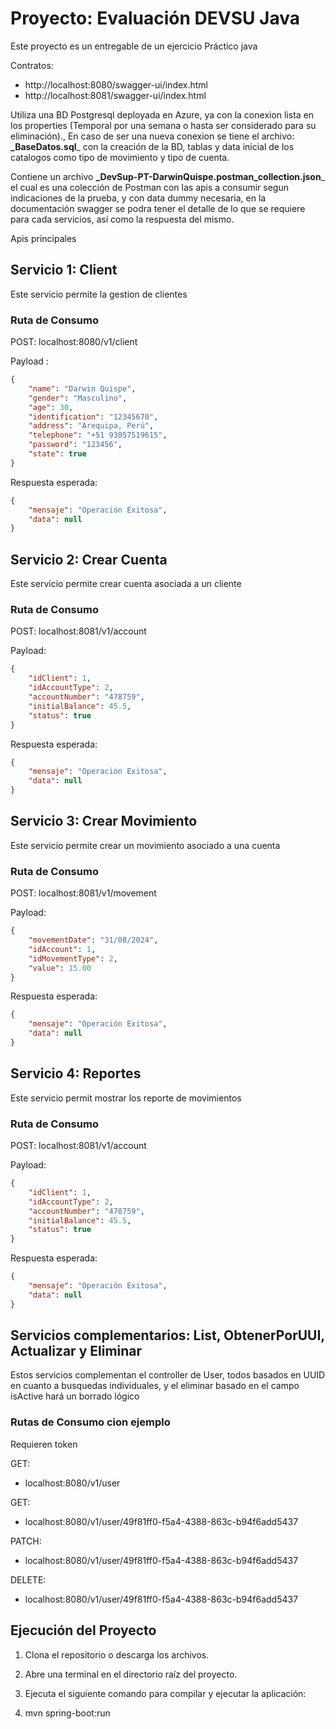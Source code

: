 # Proyecto: Evaluación DEVSU Java

Este proyecto es un entregable de un ejercicio Práctico java

Contratos:
- http://localhost:8080/swagger-ui/index.html
- http://localhost:8081/swagger-ui/index.html

Utiliza una BD Postgresql deployada en Azure, ya con la conexion lista en los properties (Temporal por una semana o hasta ser considerado para su eliminación)., En caso de ser una nueva conexion se tiene el archivo: **_BaseDatos.sql**_ con la creación de la BD, tablas y data inicial de los catalogos como tipo de movimiento y tipo de cuenta.

Contiene un archivo  **_DevSup-PT-DarwinQuispe.postman_collection.json**_ el cual es una colección de Postman con las apis a consumir segun indicaciones de la prueba, y con data dummy necesaria, en la documentación swagger se podra tener el detalle de lo que se requiere para cada servicios, así como la respuesta del mismo.


Apis principales
## Servicio 1: Client
Este servicio permite la gestion de clientes

### Ruta de Consumo
POST:  localhost:8080/v1/client

Payload :
```json
{
    "name": "Darwin Quispe",
    "gender": "Masculino",
    "age": 30,
    "identification": "12345670",
    "address": "Arequipa, Perú",
    "telephone": "+51 93057519615",
    "password": "123456",
    "state": true
}
```

Respuesta esperada:
```json
{
    "mensaje": "Operación Exitosa",
    "data": null
}
```

## Servicio 2: Crear Cuenta
Este servicio permite crear cuenta asociada a un cliente

### Ruta de Consumo
POST:  localhost:8081/v1/account

Payload:
```json
{
    "idClient": 1,
    "idAccountType": 2,
    "accountNumber": "478759",
    "initialBalance": 45.5,
    "status": true
}
```

Respuesta esperada:
```json
{
    "mensaje": "Operación Exitosa",
    "data": null
}
```

## Servicio 3: Crear Movimiento
Este servicio permite crear un movimiento asociado a una cuenta 

### Ruta de Consumo
POST:  localhost:8081/v1/movement

Payload:
```json
{
    "movementDate": "31/08/2024",
    "idAccount": 1,
    "idMovementType": 2,
    "value": 15.00
}

```

Respuesta esperada:
```json
{
    "mensaje": "Operación Exitosa",
    "data": null
}
```

## Servicio 4: Reportes
Este servicio permit mostrar los reporte de movimientos

### Ruta de Consumo
POST:  localhost:8081/v1/account

Payload:
```json
{
    "idClient": 1,
    "idAccountType": 2,
    "accountNumber": "478759",
    "initialBalance": 45.5,
    "status": true
}
```

Respuesta esperada:
```json
{
    "mensaje": "Operación Exitosa",
    "data": null
}
```
## Servicios complementarios: List, ObtenerPorUUI, Actualizar y Eliminar
Estos servicios complementan el controller de User, todos basados en UUID en cuanto a busquedas individuales, y el eliminar basado en el campo isActive hará un borrado lógico

### Rutas de Consumo cion ejemplo
Requieren token 

GET:  
- localhost:8080/v1/user

GET: 
- localhost:8080/v1/user/49f81ff0-f5a4-4388-863c-b94f6add5437
  
PATCH:
- localhost:8080/v1/user/49f81ff0-f5a4-4388-863c-b94f6add5437
  
DELETE: 
- localhost:8080/v1/user/49f81ff0-f5a4-4388-863c-b94f6add5437

## Ejecución del Proyecto

1. Clona el repositorio o descarga los archivos.

2. Abre una terminal en el directorio raíz del proyecto.

3. Ejecuta el siguiente comando para compilar y ejecutar la aplicación:

4. mvn spring-boot:run

